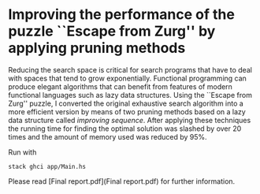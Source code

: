# Improving the performance of the puzzle ``Escape from Zurg'' by applying pruning methods

Reducing the search space is critical for search programs that have to deal with spaces that tend to grow exponentially. Functional programming can produce elegant algorithms that can benefit from features of modern functional languages such as lazy data structures. Using the ``Escape from Zurg'' puzzle, I converted the original exhaustive search algorithm into a more efficient version by means of two pruning methods based on a lazy data structure called *improving sequence*. After applying these techniques the running time for finding the optimal solution was slashed by over 20 times and the amount of memory used was reduced by 95%.

Run with 
```
stack ghci app/Main.hs
```

Please read [Final report.pdf](Final report.pdf) for further information.
